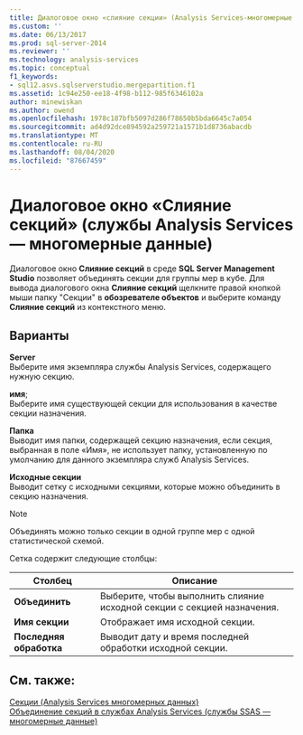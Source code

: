 ```yaml
---
title: Диалоговое окно «слияние секции» (Analysis Services-многомерные данные) | Документация Майкрософт
ms.custom: ''
ms.date: 06/13/2017
ms.prod: sql-server-2014
ms.reviewer: ''
ms.technology: analysis-services
ms.topic: conceptual
f1_keywords:
- sql12.asvs.sqlserverstudio.mergepartition.f1
ms.assetid: 1c94e250-ee18-4f98-b112-985f6346102a
author: minewiskan
ms.author: owend
ms.openlocfilehash: 1978c187bfb5097d286f78650b5bda6645c7a054
ms.sourcegitcommit: ad4d92dce894592a259721a1571b1d8736abacdb
ms.translationtype: MT
ms.contentlocale: ru-RU
ms.lasthandoff: 08/04/2020
ms.locfileid: "87667459"
---
```

# <a name="merge-partition-dialog-box-analysis-services---multidimensional-data"></a>Диалоговое окно «Слияние секций» (службы Analysis Services — многомерные данные)
  Диалоговое окно **Слияние секций** в среде **SQL Server Management Studio** позволяет объединять секции для группы мер в кубе. Для вывода диалогового окна **Слияние секций** щелкните правой кнопкой мыши папку "Секции" в **обозревателе объектов** и выберите команду **Слияние секций** из контекстного меню.  
  
## <a name="options"></a>Варианты  
 **Server**  
 Выберите имя экземпляра службы Analysis Services, содержащего нужную секцию.  
  
 **имя**;  
 Выберите имя существующей секции для использования в качестве секции назначения.  
  
 **Папка**  
 Выводит имя папки, содержащей секцию назначения, если секция, выбранная в поле «Имя», не использует папку, установленную по умолчанию для данного экземпляра служб Analysis Services.  
  
 **Исходные секции**  
 Выводит сетку с исходными секциями, которые можно объединить в секцию назначения.  
  
> [!NOTE]  
>  Объединять можно только секции в одной группе мер с одной статистической схемой.  
  
 Сетка содержит следующие столбцы:  
  
|Столбец|Описание|  
|------------|-----------------|  
|**Объединить**|Выберите, чтобы выполнить слияние исходной секции с секцией назначения.|  
|**Имя секции**|Отображает имя исходной секции.|  
|**Последняя обработка**|Выводит дату и время последней обработки исходной секции.|  
  
## <a name="see-also"></a>См. также:  
 [Секции &#40;Analysis Services многомерных данных&#41;](multidimensional-models-olap-logical-cube-objects/partitions-analysis-services-multidimensional-data.md)   
 [Объединение секций в службах Analysis Services (службы SSAS — многомерные данные)](multidimensional-models/merge-partitions-in-analysis-services-ssas-multidimensional.md)  
  
  
